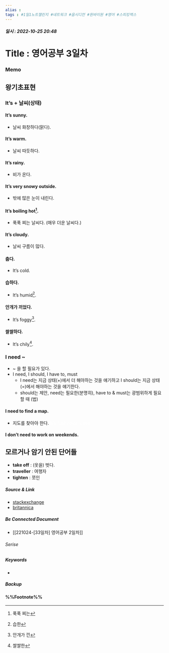 ```yaml
---
alias : 
tags : #1일1노트챌린지 #네트워크 #옵시디언 #원바이원 #영어 #스피킹맥스
---
```


##### 일시 : 2022-10-25 20:48

# Title : 영어공부 3일차

### Memo

## 왕기초표현

### It’s + 날씨(상태)

#### It’s sunny.
- 날씨 화창하다(맑다).

#### It’s warm.
- 날씨 따듯하다.

#### It’s rainy.
- 비가 온다.

#### It’s very snowy outside.
- 밖에 많은 눈이 내린다.

#### It’s boiling hot[^1].
- 푹푹 찌는 날씨다. (매우 더운 날씨다.)

#### It’s cloudy.
- 날씨 구름이 많다.

#### 춥다.
- It’s cold.

#### 습하다.
- It’s humid[^2].

#### 안개가 끼었다.
- It’s foggy[^3].

#### 쌀쌀하다.
- It’s chily[^4].

### I need ~
- ~ 을 할 필요가 있다.
- I need, I should, I have to, must
	- I need는 지금 상태(+)에서 더 해야하는 것을 얘기하고 I should는 지금 상태(=)에서 해야하는 것을 얘기한다.
	- should는 제안, need는 필요한(분명히), have to & must는 광범위하게 필요할 때 (법)

#### I need to find a map.
- 지도를 찾아야 한다.<font color="FFFFFF">this font color is red</font>

#### I don’t need to work on weekends.



## 모르거나 암기 안된 단어들
- **take off** : (옷을) 벗다.
- **traveller** : 여행자
- **tighten** : 쪼인

##### Source & Link
- [stackexchange](https://ell.stackexchange.com/questions/220065/should-i-or-do-i-need-to-which-one-is-more-appropriate)
- [britannica](https://www.britannica.com/dictionary/eb/qa/must-have-to-and-need)

##### Be Connected Document
- [[221024-[33일차] 영어공부 2일차]]

###### Serise


##### Keywords
- 

##### Backup


#### %%Footnote%%

[^1]: 푹푹 찌는
[^2]: 습한
[^3]: 안개가 낀
[^4]: 쌀쌀한